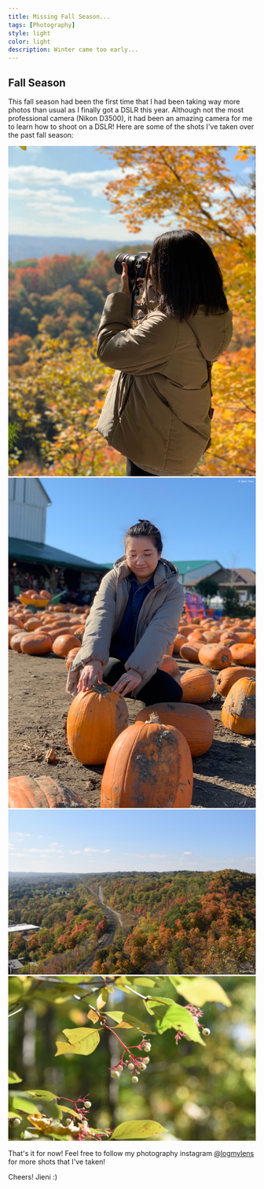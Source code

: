```yaml
---
title: Missing Fall Season...
tags: [Photography]
style: light
color: light
description: Winter came too early...
---
```

## Fall Season 
This fall season had been the first time that I had been taking way more photos than usual as I finally got a DSLR this year.
Although not the most professional camera (Nikon D3500), it had been an amazing camera for me to learn how to shoot on a DSLR!
Here are some of the shots I've taken over the past fall season:

![Fall 2](/assets/photos/fall-2.JPG "Fall Portrait")
![Fall 3](/assets/photos/fall-3.JPG "Pumpkin Patch")
![Fall 1](/assets/photos/fall-1.JPG "Dundas Peak")
![Fall 1](/assets/photos/fall-4.JPG "Fruit")

That's it for now! Feel free to follow my photography instagram [@logmylens](https://www.instagram.com/logmylens/) for more shots that I've taken!  

Cheers!
Jieni :)